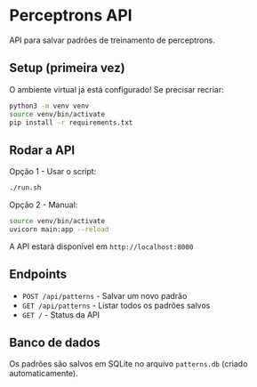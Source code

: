 # Perceptrons API

API para salvar padrões de treinamento de perceptrons.

## Setup (primeira vez)

O ambiente virtual já está configurado! Se precisar recriar:

```bash
python3 -m venv venv
source venv/bin/activate
pip install -r requirements.txt
```

## Rodar a API

Opção 1 - Usar o script:
```bash
./run.sh
```

Opção 2 - Manual:
```bash
source venv/bin/activate
uvicorn main:app --reload
```

A API estará disponível em `http://localhost:8000`

## Endpoints

- `POST /api/patterns` - Salvar um novo padrão
- `GET /api/patterns` - Listar todos os padrões salvos
- `GET /` - Status da API

## Banco de dados

Os padrões são salvos em SQLite no arquivo `patterns.db` (criado automaticamente).
